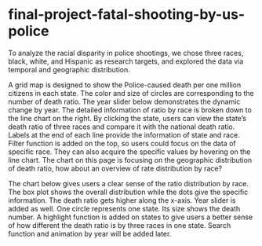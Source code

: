# final-project-fatal-shooting-by-us-police

To analyze the racial disparity in police shootings, we chose three races, black, white, and Hispanic as research targets, and explored the data via temporal and geographic distribution.

A grid map is designed to show the Police-caused death per one million citizens in each state. The color and size of circles are corresponding to the number of death ratio. The year slider below demonstrates the dynamic change by year. The detailed information of ratio by race is broken down to the line chart on the right. By clicking the state, users can view the state’s death ratio of three races and compare it with the national death ratio. Labels at the end of each line provide the information of state and race. Filter function is added on the top, so users could focus on the data of specific race. 
They can also acquire the specific values by hovering on the line chart. The chart on this page is focusing on the geographic distribution of death ratio, how about an overview of rate distribution by race?

The chart below gives users a clear sense of the ratio distribution by race. The box plot shows the overall distribution while the dots give the specific information. The death ratio gets higher along the x-axis. Year slider is added as well. One circle represents one state. Its size shows the death number.  A highlight function is added on states to give users a better sense of how different the death ratio is by three races in one state. Search function and animation by year will be added later.



